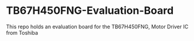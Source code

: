 # TB67H450FNG-Evaluation-Board
This repo holds an evaluation board for the TB67H450FNG, Motor Driver IC from Toshiba
